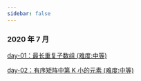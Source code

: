```yaml
---
sidebar: false
---
```


### 2020 年 7 月

[day-01：最长重复子数组 (难度:中等)](./20200701.md)

[day-02：有序矩阵中第 K 小的元素 (难度:中等)](./20200702.md)
